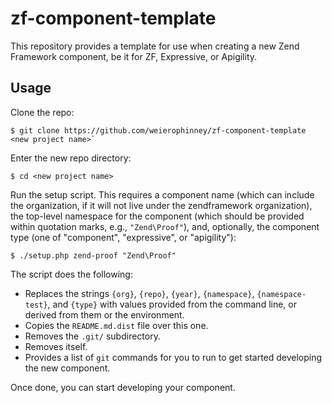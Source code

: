 # zf-component-template

This repository provides a template for use when creating a new Zend Framework
component, be it for ZF, Expressive, or Apigility.

## Usage

Clone the repo:

```console
$ git clone https://github.com/weierophinney/zf-component-template <new project name>`
```

Enter the new repo directory: 

```console
$ cd <new project name>
```

Run the setup script. This requires a component name (which can include the
organization, if it will not live under the zendframework organization), the
top-level namespace for the component (which should be provided within quotation
marks, e.g., `"Zend\Proof"`), and, optionally, the component type (one of
"component", "expressive", or "apigility"):

```console
$ ./setup.php zend-proof "Zend\Proof"
```

The script does the following:

- Replaces the strings `{org}`, `{repo}`, `{year}`, `{namespace}`,
  `{namespace-test}`, and `{type}` with values provided from the command line,
  or derived from them or the environment.
- Copies the `README.md.dist` file over this one.
- Removes the `.git/` subdirectory.
- Removes itself.
- Provides a list of `git` commands for you to run to get started developing the
  new component.

Once done, you can start developing your component.
